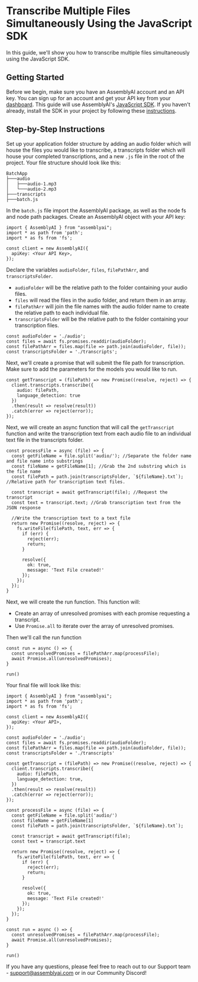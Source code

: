 # Transcribe Multiple Files Simultaneously Using the JavaScript SDK

In this guide, we'll show you how to transcribe multiple files simultaneously using the JavaScript SDK.

## Getting Started

Before we begin, make sure you have an AssemblyAI account and an API key. You can sign up for an account and get your API key from your [dashboard](https://www.assemblyai.com/app/account). This guide will use AssemblyAI's [JavaScript SDK](https://github.com/AssemblyAI/assemblyai-node-sdk). If you haven't already, install the SDK in your project by following these [instructions](https://github.com/AssemblyAI/assemblyai-node-sdk#installation).

## Step-by-Step Instructions

Set up your application folder structure by adding an audio folder which will house the files you would like to transcribe, a transcripts folder which will house your completed transcriptions, and a new `.js` file in the root of the project. Your file structure should look like this:

```
BatchApp
├───audio
│   ├───audio-1.mp3
│   └───audio-2.mp3
├───transcripts
├───batch.js
```

In the `batch.js` file import the AssemblyAI package, as well as the node fs and node path packages. Create an AssemblyAI object with your API key:

```
import { AssemblyAI } from "assemblyai";
import * as path from 'path';
import * as fs from 'fs';

const client = new AssemblyAI({
  apiKey: <Your API Key>,
});
```

Declare the variables `audioFolder`, `files`, `filePathArr`, and `transcriptsFolder`.

- `audioFolder` will be the relative path to the folder containing your audio files.
- `files` will read the files in the audio folder, and return them in an array.
- `filePathArr` will join the file names with the audio folder name to create the relative path to each individual file.
- `transcriptsFolder` will be the relative path to the folder containing your transcription files.

```
const audioFolder = './audio';
const files = await fs.promises.readdir(audioFolder);
const filePathArr = files.map(file => path.join(audioFolder, file));
const transcriptsFolder = './transcripts';
```

Next, we'll create a promise that will submit the file path for transcription. Make sure to add the parameters for the models you would like to run.

```
const getTranscript = (filePath) => new Promise((resolve, reject) => {
  client.transcripts.transcribe({
    audio: filePath,
    language_detection: true
  })
  .then(result => resolve(result))
  .catch(error => reject(error));
});
```

Next, we will create an async function that will call the `getTranscript` function and write the transcription text from each audio file to an individual text file in the transcripts folder.

```
const processFile = async (file) => {
  const getFileName = file.split('audio/'); //Separate the folder name and file name into substrings
  const fileName = getFileName[1]; //Grab the 2nd substring which is the file name
  const filePath = path.join(transcriptsFolder, `${fileName}.txt`); //Relative path for transcription text files.

  const transcript = await getTranscript(file); //Request the transcript
  const text = transcript.text; //Grab transcription text from the JSON response

  //Write the transcription text to a text file
  return new Promise((resolve, reject) => {
    fs.writeFile(filePath, text, err => {
      if (err) {
        reject(err);
        return;
      }

      resolve({
        ok: true,
        message: 'Text File created!'
      });
    });
  });
}
```

Next, we will create the run function. This function will:

- Create an array of unresolved promises with each promise requesting a transcript.
- Use `Promise.all` to iterate over the array of unresolved promises.

Then we'll call the run function

```
const run = async () => {
  const unresolvedPromises = filePathArr.map(processFile);
  await Promise.all(unresolvedPromises);
}

run()
```

Your final file will look like this:

```
import { AssemblyAI } from "assemblyai";
import * as path from 'path';
import * as fs from 'fs';

const client = new AssemblyAI({
  apiKey: <Your API>,
});

const audioFolder = './audio';
const files = await fs.promises.readdir(audioFolder);
const filePathArr = files.map(file => path.join(audioFolder, file));
const transcriptsFolder = './transcripts'

const getTranscript = (filePath) => new Promise((resolve, reject) => {
  client.transcripts.transcribe({
    audio: filePath,
    language_detection: true,
  })
  .then(result => resolve(result))
  .catch(error => reject(error));
});

const processFile = async (file) => {
  const getFileName = file.split('audio/')
  const fileName = getFileName[1]
  const filePath = path.join(transcriptsFolder, `${fileName}.txt`);

  const transcript = await getTranscript(file);
  const text = transcript.text

  return new Promise((resolve, reject) => {
    fs.writeFile(filePath, text, err => {
      if (err) {
        reject(err);
        return;
      }

      resolve({
        ok: true,
        message: 'Text File created!'
      });
    });
  });
}

const run = async () => {
  const unresolvedPromises = filePathArr.map(processFile);
  await Promise.all(unresolvedPromises);
}

run()
```

If you have any questions, please feel free to reach out to our Support team - support@assemblyai.com or in our Community Discord!

